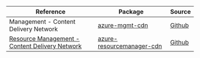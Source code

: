 | Reference | Package | Source |
|---|---|---|
|Management - Content Delivery Network|[azure-mgmt-cdn](https://repo1.maven.org/maven2/com/microsoft/azure/azure-mgmt-cdn)|[Github](https://github.com/Azure/azure-sdk-for-java)|
|[Resource Management - Content Delivery Network](resourcemanager-cdn-readme.md)|[azure-resourcemanager-cdn](https://repo1.maven.org/maven2/com/azure/resourcemanager/azure-resourcemanager-cdn)|[Github](https://github.com/Azure/azure-sdk-for-java/blob/main/sdk/resourcemanager/azure-resourcemanager-cdn)|
